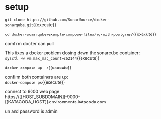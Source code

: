 # setup

`git clone https://github.com/SonarSource/docker-sonarqube.git`{{execute}}

`cd docker-sonarqube/example-compose-files/sq-with-postgres/`{{execute}}

comfirm docker can pull

This fixes a docker problem closing down the sonarcube container:   
`sysctl -w vm.max_map_count=262144`{{execute}}


`docker-compose up -d`{{execute}}

confirm both containers are up:   
`docker-compose ps`{{execute}}

connect to 9000 web page   
https://[[HOST_SUBDOMAIN]]-9000-[[KATACODA_HOST]].environments.katacoda.com

un and password is admin
